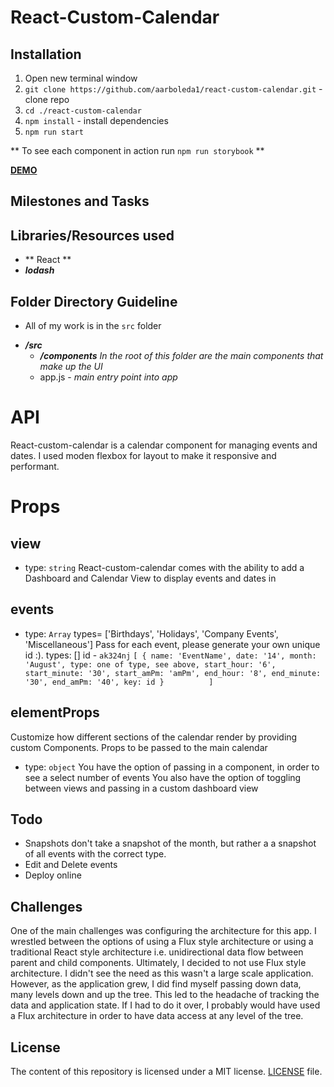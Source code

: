 # React-Custom-Calendar

## Installation
1. Open new terminal window
2. `git clone https://github.com/aarboleda1/react-custom-calendar.git` - clone repo
3. `cd ./react-custom-calendar`
4. `npm install` - install dependencies
5. `npm run start`

** To see each component in action run `npm run storybook` **

[__DEMO__](http://antonarboleda.io/react-custom-calendar/)
## Milestones and Tasks

## Libraries/Resources used
- ** React **
- **_lodash_** 

## Folder Directory Guideline
- All of my work is in the `src` folder
* **_/src_**
   - **_/components_** _In the root of this folder are the main components that make up the UI_        
   + app.js - _main entry point into app_   

# API 
React-custom-calendar is a calendar component for managing events and dates. I used moden flexbox for layout to make it responsive and performant. 

# Props

## view
- type: `string`
React-custom-calendar comes with the ability to add a Dashboard and Calendar View to display events and dates in 

## events
- type: `Array`
types= ['Birthdays',	'Holidays',	'Company Events', 'Miscellaneous']
Pass for each event, please generate your own unique id :).
types: []
id - `ak324nj`
`[
   {
   name: 'EventName',
   date: '14',
   month: 'August',
   type: one of type, see above,
   start_hour: '6',
   start_minute: '30',
   start_amPm: 'amPm',
   end_hour: '8',
   end_minute: '30',
   end_amPm: '40',
   key: id
   }         
 ]`

## elementProps

Customize how different sections of the calendar render by providing custom Components. Props to be passed to the main calendar <div>
- type: `object`
You have the option of passing in a <Filter/> component, in order to see a select number of events
You also have the option of toggling between views and passing in a custom dashboard view 
## Todo
- Snapshots don't take a snapshot of the month, but rather a a snapshot of all events with the correct type. 
- Edit and Delete events 
- Deploy online

## Challenges

One of the main challenges was configuring the architecture for this app. I wrestled between the options of using a Flux style architecture or using a traditional React style architecture i.e. unidirectional data flow between parent and child components. Ultimately, I decided to not use Flux style architecture. I didn't see the need as this wasn't a large scale application. However, as the application grew, I did find myself passing down data, many levels down and up the tree. This led to the headache of tracking the data and application state. If I had to do it over, I probably would have used a Flux architecture in order to have data access at any level of the tree.

## License
The content of this repository is licensed under a MIT license.
[LICENSE](/LICENSE) file.


